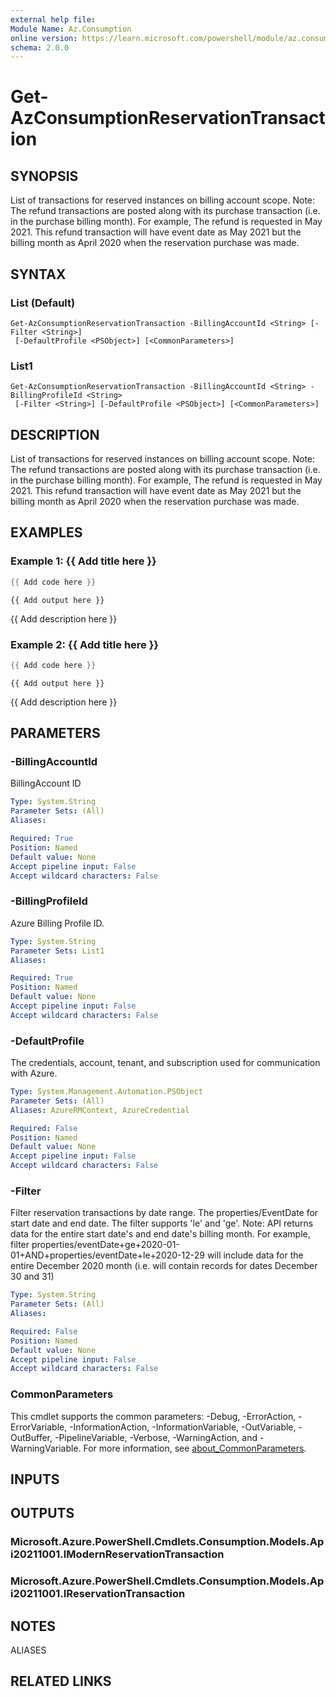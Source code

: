 ```yaml
---
external help file:
Module Name: Az.Consumption
online version: https://learn.microsoft.com/powershell/module/az.consumption/get-azconsumptionreservationtransaction
schema: 2.0.0
---
```


# Get-AzConsumptionReservationTransaction

## SYNOPSIS
List of transactions for reserved instances on billing account scope.
Note: The refund transactions are posted along with its purchase transaction (i.e.
in the purchase billing month).
For example, The refund is requested in May 2021.
This refund transaction will have event date as May 2021 but the billing month as April 2020 when the reservation purchase was made.

## SYNTAX

### List (Default)
```
Get-AzConsumptionReservationTransaction -BillingAccountId <String> [-Filter <String>]
 [-DefaultProfile <PSObject>] [<CommonParameters>]
```

### List1
```
Get-AzConsumptionReservationTransaction -BillingAccountId <String> -BillingProfileId <String>
 [-Filter <String>] [-DefaultProfile <PSObject>] [<CommonParameters>]
```

## DESCRIPTION
List of transactions for reserved instances on billing account scope.
Note: The refund transactions are posted along with its purchase transaction (i.e.
in the purchase billing month).
For example, The refund is requested in May 2021.
This refund transaction will have event date as May 2021 but the billing month as April 2020 when the reservation purchase was made.

## EXAMPLES

### Example 1: {{ Add title here }}
```powershell
{{ Add code here }}
```

```output
{{ Add output here }}
```

{{ Add description here }}

### Example 2: {{ Add title here }}
```powershell
{{ Add code here }}
```

```output
{{ Add output here }}
```

{{ Add description here }}

## PARAMETERS

### -BillingAccountId
BillingAccount ID

```yaml
Type: System.String
Parameter Sets: (All)
Aliases:

Required: True
Position: Named
Default value: None
Accept pipeline input: False
Accept wildcard characters: False
```

### -BillingProfileId
Azure Billing Profile ID.

```yaml
Type: System.String
Parameter Sets: List1
Aliases:

Required: True
Position: Named
Default value: None
Accept pipeline input: False
Accept wildcard characters: False
```

### -DefaultProfile
The credentials, account, tenant, and subscription used for communication with Azure.

```yaml
Type: System.Management.Automation.PSObject
Parameter Sets: (All)
Aliases: AzureRMContext, AzureCredential

Required: False
Position: Named
Default value: None
Accept pipeline input: False
Accept wildcard characters: False
```

### -Filter
Filter reservation transactions by date range.
The properties/EventDate for start date and end date.
The filter supports 'le' and 'ge'.
Note: API returns data for the entire start date's and end date's billing month.
For example, filter properties/eventDate+ge+2020-01-01+AND+properties/eventDate+le+2020-12-29 will include data for the entire December 2020 month (i.e.
will contain records for dates December 30 and 31)

```yaml
Type: System.String
Parameter Sets: (All)
Aliases:

Required: False
Position: Named
Default value: None
Accept pipeline input: False
Accept wildcard characters: False
```

### CommonParameters
This cmdlet supports the common parameters: -Debug, -ErrorAction, -ErrorVariable, -InformationAction, -InformationVariable, -OutVariable, -OutBuffer, -PipelineVariable, -Verbose, -WarningAction, and -WarningVariable. For more information, see [about_CommonParameters](http://go.microsoft.com/fwlink/?LinkID=113216).

## INPUTS

## OUTPUTS

### Microsoft.Azure.PowerShell.Cmdlets.Consumption.Models.Api20211001.IModernReservationTransaction

### Microsoft.Azure.PowerShell.Cmdlets.Consumption.Models.Api20211001.IReservationTransaction

## NOTES

ALIASES

## RELATED LINKS

